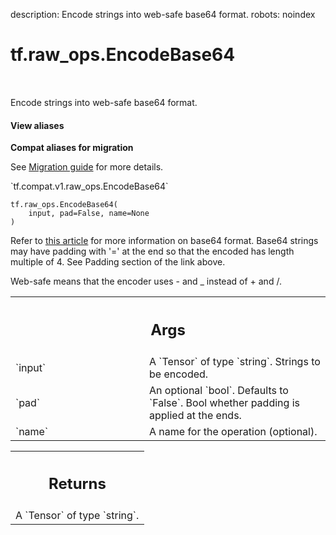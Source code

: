 description: Encode strings into web-safe base64 format.
robots: noindex

# tf.raw_ops.EncodeBase64

<!-- Insert buttons and diff -->

<table class="tfo-notebook-buttons tfo-api nocontent" align="left">

</table>



Encode strings into web-safe base64 format.

<section class="expandable">
  <h4 class="showalways">View aliases</h4>
  <p>
<b>Compat aliases for migration</b>
<p>See
<a href="https://www.tensorflow.org/guide/migrate">Migration guide</a> for
more details.</p>
<p>`tf.compat.v1.raw_ops.EncodeBase64`</p>
</p>
</section>

<pre class="devsite-click-to-copy prettyprint lang-py tfo-signature-link">
<code>tf.raw_ops.EncodeBase64(
    input, pad=False, name=None
)
</code></pre>



<!-- Placeholder for "Used in" -->

Refer to [this article](https://en.wikipedia.org/wiki/Base64) for more information on
base64 format. Base64 strings may have padding with '=' at the
end so that the encoded has length multiple of 4. See Padding section of the
link above.

Web-safe means that the encoder uses - and _ instead of + and /.

<!-- Tabular view -->
 <table class="responsive fixed orange">
<colgroup><col width="214px"><col></colgroup>
<tr><th colspan="2"><h2 class="add-link">Args</h2></th></tr>

<tr>
<td>
`input`
</td>
<td>
A `Tensor` of type `string`. Strings to be encoded.
</td>
</tr><tr>
<td>
`pad`
</td>
<td>
An optional `bool`. Defaults to `False`.
Bool whether padding is applied at the ends.
</td>
</tr><tr>
<td>
`name`
</td>
<td>
A name for the operation (optional).
</td>
</tr>
</table>



<!-- Tabular view -->
 <table class="responsive fixed orange">
<colgroup><col width="214px"><col></colgroup>
<tr><th colspan="2"><h2 class="add-link">Returns</h2></th></tr>
<tr class="alt">
<td colspan="2">
A `Tensor` of type `string`.
</td>
</tr>

</table>

